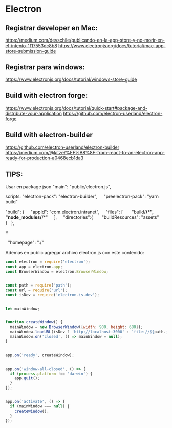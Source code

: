 # Electron


## Registrar developer en Mac:

https://medium.com/devschile/publicando-en-la-app-store-y-no-morir-en-el-intento-1f17553dc8b8
https://www.electronjs.org/docs/tutorial/mac-app-store-submission-guide

## Registrar para windows: 

https://www.electronjs.org/docs/tutorial/windows-store-guide


## Build with electron forge:

https://www.electronjs.org/docs/tutorial/quick-start#package-and-distribute-your-application
https://github.com/electron-userland/electron-forge

## Build with electron-builder

https://github.com/electron-userland/electron-builder
https://medium.com/@kitze/%EF%B8%8F-from-react-to-an-electron-app-ready-for-production-a0468ecb1da3


## TIPS:

Usar en package json
"main": "public/electron.js",


scripts: "electron-pack": "electron-builder",
    "preelectron-pack": "yarn build"

"build": {
    "appId": "com.electron.intranet",
    "files": [
      "build/**/*",
      "node_modules/**/*"
    ],
    "directories":{
      "buildResources": "assets"
    }
  },


Y

  "homepage": "./"

Ademas en public agregar archivo electron.js con este contenido:


```js
const electron = require('electron');
const app = electron.app;
const BrowserWindow = electron.BrowserWindow;


const path = require('path');
const url = require('url');
const isDev = require('electron-is-dev');


let mainWindow;


function createWindow() {
  mainWindow = new BrowserWindow({width: 900, height: 680});
  mainWindow.loadURL(isDev ? 'http://localhost:3000' : `file://${path.join(__dirname, '../build/index.html')}`);
  mainWindow.on('closed', () => mainWindow = null);
}


app.on('ready', createWindow);


app.on('window-all-closed', () => {
  if (process.platform !== 'darwin') {
    app.quit();
  }
});


app.on('activate', () => {
  if (mainWindow === null) {
    createWindow();
  }
});

```